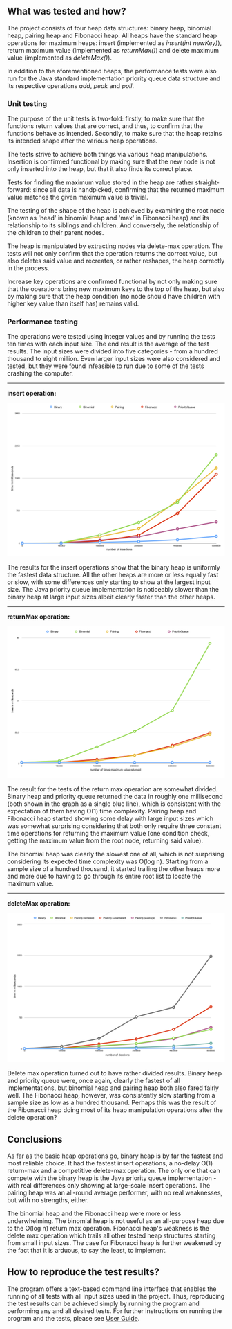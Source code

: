 ## What was tested and how?

The project consists of four heap data structures: binary heap, binomial heap, pairing heap and Fibonacci heap. All heaps have the standard heap operations for maximum heaps: insert (implemented as _insert(int newKey)_), return maximum value (implemented as _returnMax()_) and delete maximum value (implemented as _deleteMax()_).

In addition to the aforementioned heaps, the performance tests were also run for the Java standard implementation priority queue data structure and its respective operations _add_, _peak_ and _poll_.

### Unit testing

The purpose of the unit tests is two-fold: firstly, to make sure that the functions return values that are correct, and thus, to confirm that the functions behave as intended. Secondly, to make sure that the heap retains its intended shape after the various heap operations.

The tests strive to achieve both things via various heap manipulations. Insertion is confirmed functional by making sure that the new node is not only inserted into the heap, but that it also finds its correct place.

Tests for finding the maximum value stored in the heap are rather straight-forward: since all data is handpicked, confirming that the returned maximum value matches the given maximum value is trivial.

The testing of the shape of the heap is achieved by examining the root node (known as 'head' in binomial heap and 'max' in Fibonacci heap) and its relationship to its siblings and children. And conversely, the relationship of the children to their parent nodes.

The heap is manipulated by extracting nodes via delete-max operation. The tests will not only confirm that the operation returns the correct value, but also deletes said value and recreates, or rather reshapes, the heap correctly in the process.

Increase key operations are confirmed functional by not only making sure that the operations bring new maximum keys to the top of the heap, but also by making sure that the heap condition (no node should have children with higher key value than itself has) remains valid.

### Performance testing

The operations were tested using integer values and by running the tests ten times with each input size. The end result is the average of the test results. The input sizes were divided into five categories - from a hundred thousand to eight million. Even larger input sizes were also considered and tested, but they were found infeasible to run due to some of the tests crashing the computer.

---

__insert operation:__

![Insert comparison](https://github.com/maarila/four-heaps/blob/master/img/insert-linear.png)

The results for the insert operations show that the binary heap is uniformly the fastest data structure. All the other heaps are more or less equally fast or slow, with some differences only starting to show at the largest input size. The Java priority queue implementation is noticeably slower than the binary heap at large input sizes albeit clearly faster than the other heaps.

---

__returnMax operation:__

![Return max comparison](https://github.com/maarila/four-heaps/blob/master/img/return-max-linear.png)

The result for the tests of the return max operation are somewhat divided. Binary heap and priority queue returned the data in roughly one millisecond (both shown in the graph as a single blue line), which is consistent with the expectation of them having O(1) time complexity. Pairing heap and Fibonacci heap started showing some delay with large input sizes which was somewhat surprising considering that both only require three constant time operations for returning the maximum value (one condition check, getting the maximum value from the root node, returning said value). 

The binomial heap was clearly the slowest one of all, which is not surprising considering its expected time complexity was O(log n). Starting from a sample size of a hundred thousand, it started trailing the other heaps more and more due to having to go through its entire root list to locate the maximum value.

---

__deleteMax operation:__

![Delete max comparison](https://github.com/maarila/four-heaps/blob/master/img/delete-max-linear.png)

Delete max operation turned out to have rather divided results. Binary heap and priority queue were, once again, clearly the fastest of all implementations, but binomial heap and pairing heap both also fared fairly well. The Fibonacci heap, however, was consistently slow starting from a sample size as low as a hundred thousand. Perhaps this was the result of the Fibonacci heap doing most of its heap manipulation operations after the delete operation?

## Conclusions

As far as the basic heap operations go, binary heap is by far the fastest and most reliable choice. It had the fastest insert operations, a no-delay O(1) return-max and a competitive delete-max operation. The only one that can compete with the binary heap is the Java priority queue implementation - with real differences only showing at large-scale insert operations. The pairing heap was an all-round average performer, with no real weaknesses, but with no strengths, either.

The binomial heap and the Fibonacci heap were more or less underwhelming. The binomial heap is not useful as an all-purpose heap due to the O(log n) return max operation. Fibonacci heap's weakness is the delete max operation which trails all other tested heap structures starting from small input sizes. The case for Fibonacci heap is further weakened by the fact that it is arduous, to say the least, to implement.

## How to reproduce the test results?

The program offers a text-based command line interface that enables the running of all tests with all input sizes used in the project. Thus, reproducing the test results can be achieved simply by running the program and performing any and all desired tests. For further instructions on running the program and the tests, please see [User Guide](https://github.com/maarila/four-heaps/blob/master/documentation/UserGuide.md).
